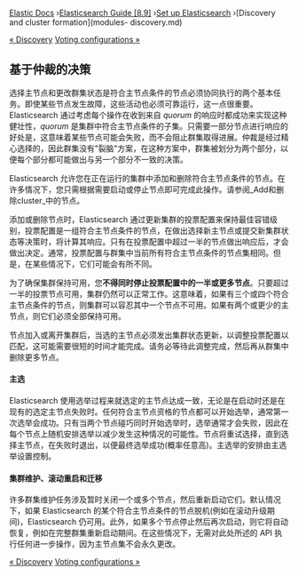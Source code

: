 

[Elastic Docs](/guide/) ›[Elasticsearch Guide [8.9]](index.md) ›[Set up
Elasticsearch](setup.md) ›[Discovery and cluster formation](modules-
discovery.md)

[« Discovery](discovery-hosts-providers.md) [Voting configurations
»](modules-discovery-voting.md)

## 基于仲裁的决策

选择主节点和更改群集状态是符合主节点条件的节点必须协同执行的两个基本任务。即使某些节点发生故障，这些活动也必须可靠运行，这一点很重要。Elasticsearch 通过考虑每个操作在收到来自 _quorum_ 的响应时都成功来实现这种健壮性，_quorum_ 是集群中符合主节点条件的子集。只需要一部分节点进行响应的好处是，这意味着某些节点可能会失败，而不会阻止群集取得进展。仲裁是经过精心选择的，因此群集没有"裂脑"方案，在这种方案中，群集被划分为两个部分，以便每个部分都可能做出与另一个部分不一致的决策。

Elasticsearch 允许您在正在运行的集群中添加和删除符合主节点条件的节点。在许多情况下，您只需根据需要启动或停止节点即可完成此操作。请参阅_Add和删除cluster_中的节点。

添加或删除节点时，Elasticsearch 通过更新集群的投票配置来保持最佳容错级别，投票配置是一组符合主节点条件的节点，在做出选择新主节点或提交新集群状态等决策时，将计算其响应。只有在投票配置中超过一半的节点做出响应后，才会做出决定。通常，投票配置与群集中当前所有符合主节点条件的节点集相同。但是，在某些情况下，它们可能会有所不同。

为了确保集群保持可用，您**不得同时停止投票配置中的一半或更多节点**。只要超过一半的投票节点可用，集群仍然可以正常工作。这意味着，如果有三个或四个符合主节点条件的节点，则集群可以容忍其中一个节点不可用。如果有两个或更少的主节点，则它们必须全部保持可用。

节点加入或离开集群后，当选的主节点必须发出集群状态更新，以调整投票配置以匹配，这可能需要很短的时间才能完成。请务必等待此调整完成，然后再从群集中删除更多节点。

#### 主选

Elasticsearch 使用选举过程来就选定的主节点达成一致，无论是在启动时还是在现有的选定主节点失败时。任何符合主节点资格的节点都可以开始选举，通常第一次选举会成功。只有当两个节点碰巧同时开始选举时，选举通常才会失败，因此在每个节点上随机安排选举以减少发生这种情况的可能性。节点将重试选择，直到选择主节点，在失败时退出，以便最终选举成功(概率任意高)。主选举的安排由主选举设置控制。

#### 集群维护、滚动重启和迁移

许多群集维护任务涉及暂时关闭一个或多个节点，然后重新启动它们。默认情况下，如果 Elasticsearch 的某个符合主节点条件的节点脱机(例如在滚动升级期间)，Elasticsearch 仍可用。此外，如果多个节点停止然后再次启动，则它将自动恢复，例如在完整群集重新启动期间。在这些情况下，无需对此处所述的 API 执行任何进一步操作，因为主节点集不会永久更改。

[« Discovery](discovery-hosts-providers.md) [Voting configurations
»](modules-discovery-voting.md)
